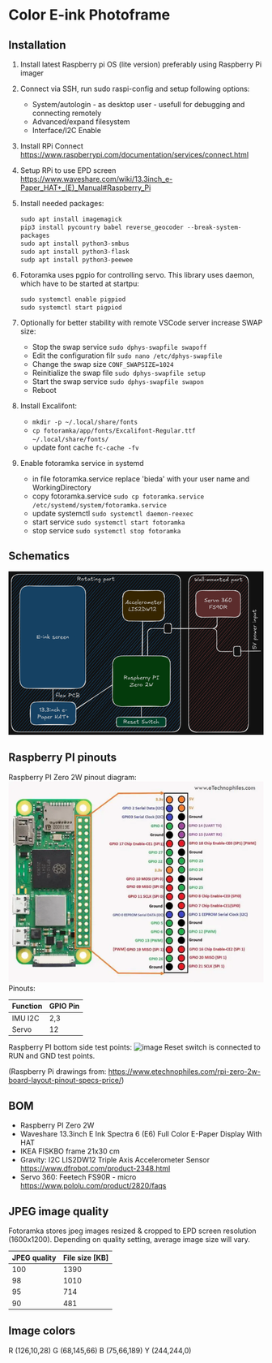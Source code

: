 # Color E-ink Photoframe

## Installation

1. Install latest Raspberry pi OS (lite version) preferably using Raspberry Pi imager
2. Connect via SSH, run sudo raspi-config and setup following options:
   - System/autologin - as desktop user - usefull for debugging and connecting remotely
   - Advanced/expand filesystem
   - Interface/I2C Enable
3. Install RPi Connect https://www.raspberrypi.com/documentation/services/connect.html
4. Setup RPi to use EPD screen https://www.waveshare.com/wiki/13.3inch_e-Paper_HAT+_(E)_Manual#Raspberry_Pi
5. Install needed packages:
   ```shell
   sudo apt install imagemagick
   pip3 install pycountry babel reverse_geocoder --break-system-packages
   sudo apt install python3-smbus
   sudo apt install python3-flask
   sudp apt install python3-peewee
   ```

6. Fotoramka uses pgpio for controlling servo. This library uses daemon, which have to be started at startpu:
   ```shell
   sudo systemctl enable pigpiod
   sudo systemctl start pigpiod
   ```

6. Optionally for better stability with remote VSCode server increase SWAP size:
   - Stop the swap service `sudo dphys-swapfile swapoff`
   - Edit the configuration filr `sudo nano /etc/dphys-swapfile`
   - Change the swap size `CONF_SWAPSIZE=1024`
   - Reinitialize the swap file `sudo dphys-swapfile setup`
   - Start the swap service `sudo dphys-swapfile swapon`
   - Reboot

7. Install Excalifont:
   - `mkdir -p ~/.local/share/fonts`
   - `cp fotoramka/app/fonts/Excalifont-Regular.ttf ~/.local/share/fonts/`
   - update font cache `fc-cache -fv`

8. Enable fotoramka service in systemd
   - in file fotoramka.service replace 'bieda' with your user name and WorkingDirectory
   - copy fotoramka.service `sudo cp fotoramka.service /etc/systemd/system/fotoramka.service`
   - update systemctl `sudo systemctl daemon-reexec`
   - start service `sudo systemctl start fotoramka`
   - stop service `sudo systemctl stop fotoramka`

## Schematics

![image](doc/Fotoramka_schematic.png)

## Raspberry PI pinouts

Raspberry PI Zero 2W pinout diagram:
![image](doc/Raspberry-Pi-Zero-2W-GPIO-Pinout-768x604.webp)
Pinouts:

|Function    |GPIO Pin      |
|------------|--------------|
|IMU I2C     |2,3           |
|Servo       |12            |

Raspberry PI bottom side test points:
![image](Back-side-pad-diagram-of-RPI-Zero-2W-768x407.webp)
Reset switch is connected to RUN and GND test points.

(Raspberry Pi drawings from: https://www.etechnophiles.com/rpi-zero-2w-board-layout-pinout-specs-price/)

## BOM
- Raspberry PI Zero 2W
- Waveshare 13.3inch E Ink Spectra 6 (E6) Full Color E-Paper Display With HAT
- IKEA FISKBO frame 21x30 cm
- Gravity: I2C LIS2DW12 Triple Axis Accelerometer Sensor https://www.dfrobot.com/product-2348.html
- Servo 360: Feetech FS90R - micro https://www.pololu.com/product/2820/faqs

## JPEG image quality

Fotoramka stores jpeg images resized & cropped to EPD screen resolution (1600x1200). Depending on quality setting, average image size will vary.

|JPEG quality|File size [KB]|
|------------|--------------|
|100         |1390          |
|98          |1010          |
|95          |714           |
|90          |481           |

## Image colors

R (126,10,28)
G (68,145,66)
B (75,66,189)
Y (244,244,0)
